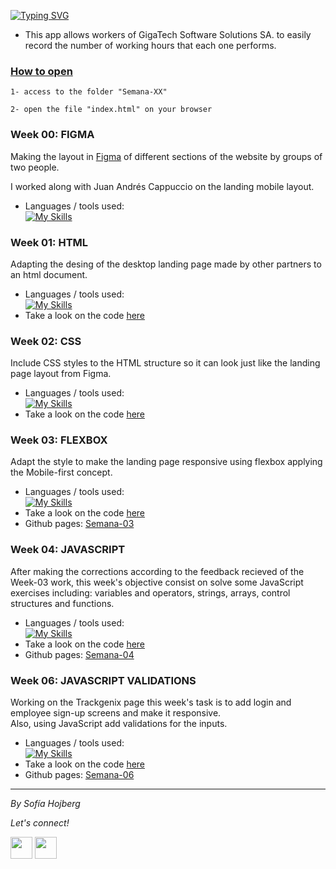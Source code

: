 [![Typing SVG](https://readme-typing-svg.herokuapp.com?font=Roboto&size=30&duration=3000&pause=1000&color=373867&background=AACE9B&center=true&vCenter=true&width=200&lines=Trackgenix)](https://git.io/typing-svg)

- This app allows workers of GigaTech Software Solutions SA. to easily record the number of working hours that each one performs.

### <ins>How to open</ins>
  ```
  1- access to the folder "Semana-XX"

  2- open the file "index.html" on your browser
 ```
### **Week 00: FIGMA**
Making the layout in [Figma](https://www.figma.com/proto/m90Zv0Q9fTqU4m0HPQ25AK/UI-kit-RR-(BaSP)---grupo-a?node-id=1166%3A8849&scaling=scale-down&page-id=41%3A5&starting-point-node-id=1166%3A8849&show-proto-sidebar=1) of different sections of the website by groups of two people.

I worked along with Juan Andrés Cappuccio on the landing mobile layout.
<br>
- Languages / tools used:
<br>[![My Skills](https://skills.thijs.gg/icons?i=figma)](https://skills.thijs.gg)

### **Week 01: HTML**
Adapting the desing of the desktop landing page made by other partners to an html document.
<br>
- Languages / tools used:
<br>[![My Skills](https://skills.thijs.gg/icons?i=html)](https://skills.thijs.gg)
- Take a look on the code [here](https://github.com/sofihoj/BaSP-A2022-Etapa-1/tree/master/Semana-01)

### **Week 02: CSS**
Include CSS styles to the HTML structure so it can look just like the landing page layout from Figma.
<br>
- Languages / tools used:
<br>[![My Skills](https://skills.thijs.gg/icons?i=html,css)](https://skills.thijs.gg)
- Take a look on the code [here](https://github.com/sofihoj/BaSP-A2022-Etapa-1/tree/master/Semana-02)

### **Week 03: FLEXBOX**
Adapt the style to make the landing page responsive using flexbox applying the Mobile-first concept.
<br>
- Languages / tools used:
<br>[![My Skills](https://skills.thijs.gg/icons?i=html,css)](https://skills.thijs.gg)
- Take a look on the code [here](https://github.com/sofihoj/BaSP-A2022-Etapa-1/tree/master/Semana-03)
- Github pages: [Semana-03](https://sofihoj.github.io/BaSP-A2022-Etapa-1/Semana-03/index.html)

### **Week 04: JAVASCRIPT**
After making the corrections according to the feedback recieved of the Week-03 work, this week's objective consist on solve some JavaScript exercises including: variables and operators, strings, arrays, control structures and functions.
<br>
- Languages / tools used:
<br>[![My Skills](https://skills.thijs.gg/icons?i=html,css,js)](https://skills.thijs.gg)
- Take a look on the code [here](https://github.com/sofihoj/BaSP-A2022-Etapa-1/tree/master/Semana-04)
- Github pages: [Semana-04](https://sofihoj.github.io/BaSP-A2022-Etapa-1/Semana-04/index.html)

### **Week 06: JAVASCRIPT VALIDATIONS**
Working on the Trackgenix page this week's task is to add login and employee sign-up screens and make it responsive.<br>
Also, using JavaScript add validations for the inputs.<br>
- Languages / tools used:
<br>[![My Skills](https://skills.thijs.gg/icons?i=html,css,js)](https://skills.thijs.gg)
- Take a look on the code [here](https://github.com/sofihoj/BaSP-A2022-Etapa-1/tree/master/Semana-06)
- Github pages: [Semana-06](https://sofihoj.github.io/BaSP-A2022-Etapa-1/Semana-06/views/index.html)

<hr />

_By Sofía Hojberg_
<p>
  <i>Let's connect!</i>
</p>
  <p>
    <a href="https://www.linkedin.com/in/sofía-hojberg/" alt="Linkedin"><img src="https://cdn-icons-png.flaticon.com/512/145/145807.png" width="35px"></a>
    <a href="mailto:sofiahojberg@gmail.com" alt="Send me an email"><img src="https://cdn-icons-png.flaticon.com/512/732/732200.png" width="35px"></a>
 </p>

